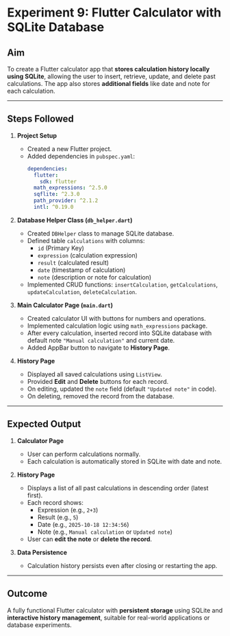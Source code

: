 # Experiment 9: Flutter Calculator with SQLite Database

## Aim
To create a Flutter calculator app that **stores calculation history locally using SQLite**, allowing the user to insert, retrieve, update, and delete past calculations. The app also stores **additional fields** like date and note for each calculation.

---

## Steps Followed

1. **Project Setup**
   - Created a new Flutter project.
   - Added dependencies in `pubspec.yaml`:
     ```yaml
     dependencies:
       flutter:
         sdk: flutter
       math_expressions: ^2.5.0
       sqflite: ^2.3.0
       path_provider: ^2.1.2
       intl: ^0.19.0
     ```

2. **Database Helper Class (`db_helper.dart`)**
   - Created `DBHelper` class to manage SQLite database.
   - Defined table `calculations` with columns:
     - `id` (Primary Key)
     - `expression` (calculation expression)
     - `result` (calculated result)
     - `date` (timestamp of calculation)
     - `note` (description or note for calculation)
   - Implemented CRUD functions: `insertCalculation`, `getCalculations`, `updateCalculation`, `deleteCalculation`.

3. **Main Calculator Page (`main.dart`)**
   - Created calculator UI with buttons for numbers and operations.
   - Implemented calculation logic using `math_expressions` package.
   - After every calculation, inserted record into SQLite database with default note `"Manual calculation"` and current date.
   - Added AppBar button to navigate to **History Page**.

4. **History Page**
   - Displayed all saved calculations using `ListView`.
   - Provided **Edit** and **Delete** buttons for each record.
   - On editing, updated the `note` field (default `"Updated note"` in code).
   - On deleting, removed the record from the database.

---

## Expected Output

1. **Calculator Page**
   - User can perform calculations normally.
   - Each calculation is automatically stored in SQLite with date and note.

2. **History Page**
   - Displays a list of all past calculations in descending order (latest first).
   - Each record shows:
     - Expression (e.g., `2+3`)
     - Result (e.g., `5`)
     - Date (e.g., `2025-10-18 12:34:56`)
     - Note (e.g., `Manual calculation` or `Updated note`)
   - User can **edit the note** or **delete the record**.

3. **Data Persistence**
   - Calculation history persists even after closing or restarting the app.

---

## Outcome
A fully functional Flutter calculator with **persistent storage** using SQLite and **interactive history management**, suitable for real-world applications or database experiments.
